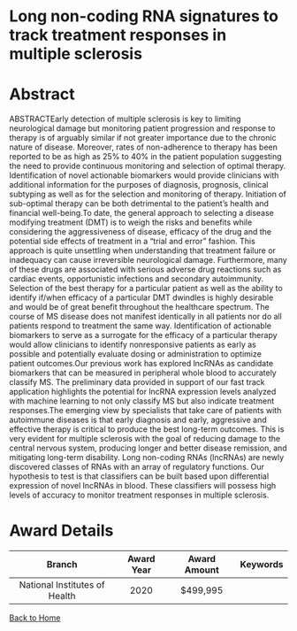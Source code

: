
Long non-coding RNA signatures to track treatment responses in multiple sclerosis
=================================================================================

# Abstract


ABSTRACTEarly detection of multiple sclerosis is key to limiting neurological damage but monitoring
patient progression and response to therapy is of arguably similar if not greater importance due
to the chronic nature of disease. Moreover, rates of non-adherence to therapy has been reported
to be as high as 25% to 40% in the patient population suggesting the need to provide continuous
monitoring and selection of optimal therapy. Identification of novel actionable biomarkers would
provide clinicians with additional information for the purposes of diagnosis, prognosis, clinical
subtyping as well as for the selection and monitoring of therapy. Initiation of sub-optimal therapy
can be both detrimental to the patient’s health and financial well-being.To date, the general approach to selecting a disease modifying treatment (DMT) is to weigh
the risks and benefits while considering the aggressiveness of disease, efficacy of the drug and
the potential side effects of treatment in a “trial and error” fashion. This approach is quite unsettling
when understanding that treatment failure or inadequacy can cause irreversible neurological
damage. Furthermore, many of these drugs are associated with serious adverse drug reactions
such as cardiac events, opportunistic infections and secondary autoimmunity. Selection of the
best therapy for a particular patient as well as the ability to identify if/when efficacy of a particular
DMT dwindles is highly desirable and would be of great benefit throughout the healthcare
spectrum. The course of MS disease does not manifest identically in all patients nor do all patients
respond to treatment the same way. Identification of actionable biomarkers to serve as a
surrogate for the efficacy of a particular therapy would allow clinicians to identify nonresponsive
patients as early as possible and potentially evaluate dosing or administration to optimize patient
outcomes.Our previous work has explored lncRNAs as candidate biomarkers that can be measured in
peripheral whole blood to accurately classify MS. The preliminary data provided in support of our
fast track application highlights the potential for lncRNA expression levels analyzed with machine
learning to not only classify MS but also indicate treatment responses.The emerging view by specialists that take care of patients with autoimmune diseases is that early diagnosis
and early, aggressive and effective therapy is critical to produce the best long-term outcomes. This is very
evident for multiple sclerosis with the goal of reducing damage to the central nervous system, producing longer
and better disease remission, and mitigating long-term disability. Long non-coding RNAs (lncRNAs) are newly
discovered classes of RNAs with an array of regulatory functions. Our hypothesis to test is that classifiers can
be built based upon differential expression of novel lncRNAs in blood. These classifiers will possess high levels
of accuracy to monitor treatment responses in multiple sclerosis.  

# Award Details

|Branch|Award Year|Award Amount|Keywords|
| :---: | :---: | :---: | :---: |
|National Institutes of Health|2020|$499,995||
  
  


[Back to Home](https://github.com/chrischow/dod_sbir_awards/JH/#2506)